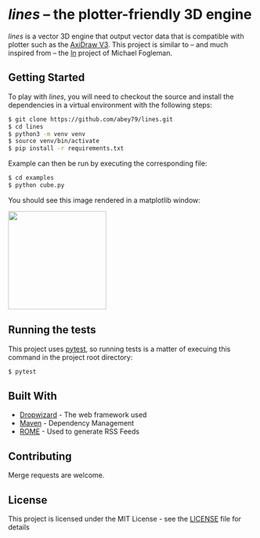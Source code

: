 # _lines_ – the plotter-friendly 3D engine

_lines_ is a vector 3D engine that output vector data that is compatible with plotter such as the [AxiDraw V3](https://axidraw.com). This project is similar to – and much inspired from – the [ln](https://github.com/fogleman/ln) project of Michael Fogleman.


## Getting Started

To play with _lines_, you will need to checkout the source and install the dependencies in a virtual environment with the following steps:

```bash
$ git clone https://github.com/abey79/lines.git
$ cd lines
$ python3 -m venv venv
$ source venv/bin/activate
$ pip install -r requirements.txt
```

Example can then be run by executing the corresponding file:

```bash
$ cd examples
$ python cube.py
```

You should see this image rendered in a matplotlib window:

<img src="https://i.imgur.com/z0jEq33.png" width=200>


## Running the tests

This project uses [pytest](https://docs.pytest.org), so running tests is a matter of execuing this command in the project root directory:

```bash
$ pytest
```


## Built With

* [Dropwizard](http://www.dropwizard.io/1.0.2/docs/) - The web framework used
* [Maven](https://maven.apache.org/) - Dependency Management
* [ROME](https://rometools.github.io/rome/) - Used to generate RSS Feeds

## Contributing

Merge requests are welcome.


## License

This project is licensed under the MIT License - see the [LICENSE](LICENSE) file for details
